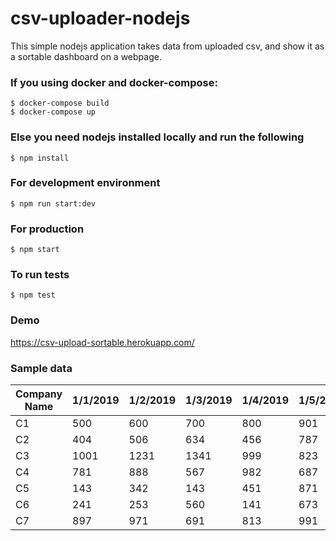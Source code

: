 # csv-uploader-nodejs
This simple nodejs application takes data from uploaded csv, and show it as a sortable dashboard on a webpage.

### If you using docker and docker-compose:
```
$ docker-compose build
$ docker-compose up
```
### Else you need nodejs installed locally and run the following
```
$ npm install
```
### For development environment
```
$ npm run start:dev
```
### For production
```
$ npm start
```
### To run tests
```
$ npm test
```
### Demo
https://csv-upload-sortable.herokuapp.com/

### Sample data

| Company Name | 1/1/2019 | 1/2/2019 | 1/3/2019 | 1/4/2019 | 1/5/2019 | 1/6/2019 | 1/7/2019 |
|---|---|---|---|---|---|---|---|
| C1 | 500 | 600 | 700 | 800 | 901 | 1001 | 999 |
| C2 | 404 | 506 | 634 | 456 | 787 | 235 | 433 |
| C3 | 1001 | 1231 | 1341 | 999 | 823 | 787 | 1321 |
| C4 | 781 | 888 | 567 | 982 | 687 | 452 | 154 |
| C5 | 143 | 342 | 143 | 451 | 871 | 341 | 485 |
| C6 | 241 | 253 | 560 | 141 | 673 | 351 | 361 |
| C7 | 897 | 971 | 691 | 813 | 991 | 941 | 934 |

